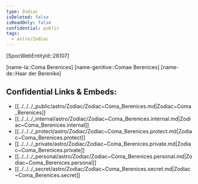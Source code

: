 ```yaml
---
type: Zodiac
isDeleted: false
isReadOnly: false
confidential: public
tags:
  - astro/Zodiac
---
```

[SpocWebEntityId::28107]



[name-la::Coma Berenices]
[name-genitive::Comae Berenices]
[name-de::Haar der Berenike]


## Confidential Links & Embeds: 
- [[../../../_public/astro/Zodiac/Zodiac~Coma_Berenices.md|Zodiac~Coma_Berenices]] 
- [[../../../_internal/astro/Zodiac/Zodiac~Coma_Berenices.internal.md|Zodiac~Coma_Berenices.internal]] 
- [[../../../_protect/astro/Zodiac/Zodiac~Coma_Berenices.protect.md|Zodiac~Coma_Berenices.protect]] 
- [[../../../_private/astro/Zodiac/Zodiac~Coma_Berenices.private.md|Zodiac~Coma_Berenices.private]] 
- [[../../../_personal/astro/Zodiac/Zodiac~Coma_Berenices.personal.md|Zodiac~Coma_Berenices.personal]] 
- [[../../../_secret/astro/Zodiac/Zodiac~Coma_Berenices.secret.md|Zodiac~Coma_Berenices.secret]] 
